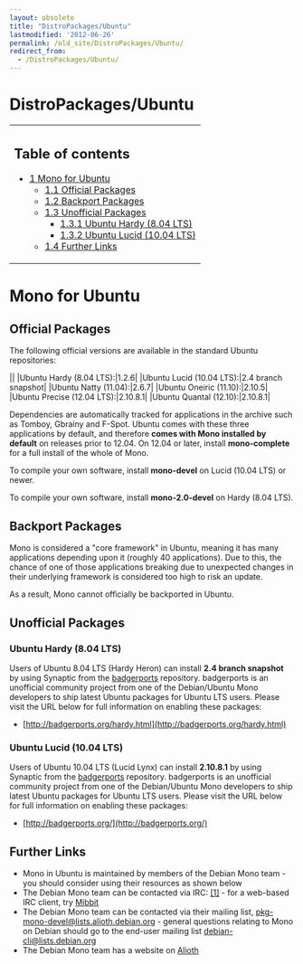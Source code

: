 ```yaml
---
layout: obsolete
title: "DistroPackages/Ubuntu"
lastmodified: '2012-06-26'
permalink: /old_site/DistroPackages/Ubuntu/
redirect_from:
  - /DistroPackages/Ubuntu/
---
```


DistroPackages/Ubuntu
=====================

<table>
<col width="100%" />
<tbody>
<tr class="odd">
<td align="left"><h2>Table of contents</h2>
<ul>
<li><a href="#mono-for-ubuntu">1 Mono for Ubuntu</a>
<ul>
<li><a href="#official-packages">1.1 Official Packages</a></li>
<li><a href="#backport-packages">1.2 Backport Packages</a></li>
<li><a href="#unofficial-packages">1.3 Unofficial Packages</a>
<ul>
<li><a href="#ubuntu-hardy-804-lts">1.3.1 Ubuntu Hardy (8.04 LTS)</a></li>
<li><a href="#ubuntu-lucid-1004-lts">1.3.2 Ubuntu Lucid (10.04 LTS)</a></li>
</ul></li>
<li><a href="#further-links">1.4 Further Links</a></li>
</ul></li>
</ul></td>
</tr>
</tbody>
</table>

Mono for Ubuntu
===============

Official Packages
-----------------

The following official versions are available in the standard Ubuntu repositories:

||
|Ubuntu Hardy (8.04 LTS):|1.2.6|
|Ubuntu Lucid (10.04 LTS):|2.4 branch snapshot|
|Ubuntu Natty (11.04):|2.6.7|
|Ubuntu Oneiric (11.10):|2.10.5|
|Ubuntu Precise (12.04 LTS):|2.10.8.1|
|Ubuntu Quantal (12.10):|2.10.8.1|

Dependencies are automatically tracked for applications in the archive such as Tomboy, Gbrainy and F-Spot. Ubuntu comes with these three applications by default, and therefore **comes with Mono installed by default** on releases prior to 12.04. On 12.04 or later, install **mono-complete** for a full install of the whole of Mono.

To compile your own software, install **mono-devel** on Lucid (10.04 LTS) or newer.

To compile your own software, install **mono-2.0-devel** on Hardy (8.04 LTS).

Backport Packages
-----------------

Mono is considered a "core framework" in Ubuntu, meaning it has many applications depending upon it (roughly 40 applications). Due to this, the chance of one of those applications breaking due to unexpected changes in their underlying framework is considered too high to risk an update.

As a result, Mono cannot officially be backported in Ubuntu.

Unofficial Packages
-------------------

### Ubuntu Hardy (8.04 LTS)

Users of Ubuntu 8.04 LTS (Hardy Heron) can install **2.4 branch snapshot** by using Synaptic from the [badgerports](http://badgerports.org) repository. badgerports is an unofficial community project from one of the Debian/Ubuntu Mono developers to ship latest Ubuntu packages for Ubuntu LTS users. Please visit the URL below for full information on enabling these packages:

-   [http://badgerports.org/hardy.html](http://badgerports.org/hardy.html)

### Ubuntu Lucid (10.04 LTS)

Users of Ubuntu 10.04 LTS (Lucid Lynx) can install **2.10.8.1** by using Synaptic from the [badgerports](http://badgerports.org) repository. badgerports is an unofficial community project from one of the Debian/Ubuntu Mono developers to ship latest Ubuntu packages for Ubuntu LTS users. Please visit the URL below for full information on enabling these packages:

-   [http://badgerports.org/](http://badgerports.org/)

Further Links
-------------

-   Mono in Ubuntu is maintained by members of the Debian Mono team - you should consider using their resources as shown below
-   The Debian Mono team can be contacted via IRC: [[1]](irc://irc.oftc.net/#debian-cli) - for a web-based IRC client, try [Mibbit](http://www.mibbit.com/networks/oftc/debian-cli.html)
-   The Debian Mono team can be contacted via their mailing list, [pkg-mono-devel@lists.alioth.debian.org](http://lists.alioth.debian.org/mailman/listinfo/pkg-mono-devel) - general questions relating to Mono on Debian should go to the end-user mailing list [debian-cli@lists.debian.org](http://lists.debian.org/debian-cli/)
-   The Debian Mono team has a website on [Alioth](http://pkg-mono.alioth.debian.org/)


